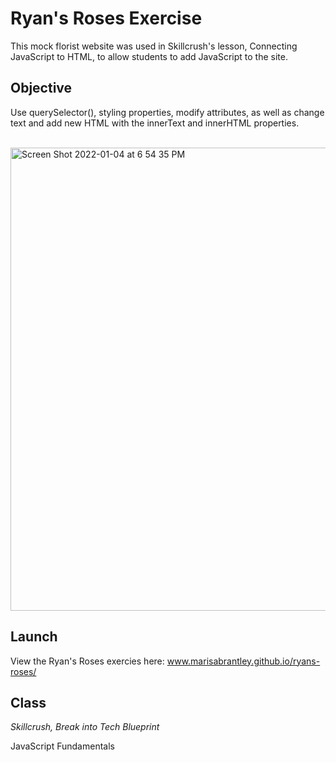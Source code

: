 # Ryan's Roses Exercise

This mock florist website was used in Skillcrush's lesson, Connecting JavaScript to HTML, to allow students to add JavaScript to the site.

## Objective

Use querySelector(), styling properties, modify attributes, as well as change text and add new HTML with the innerText and innerHTML properties.
<br />
<br />

<img width="741" alt="Screen Shot 2022-01-04 at 6 54 35 PM" src="https://user-images.githubusercontent.com/60168324/148154545-64808064-b3c7-45d5-8fc4-348051bbb9e9.png">

## Launch

View the Ryan's Roses exercies here: www.marisabrantley.github.io/ryans-roses/

## Class
*Skillcrush, Break into Tech Blueprint*

JavaScript Fundamentals
